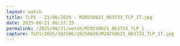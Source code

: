 ```yaml
---
layout: watch
title: TLP1 - 21/06/2025 - M20250621_063733_TLP_1T.jpg
date: 2025-06-21 06:37:33
permalink: /2025/06/21/watch/M20250621_063733_TLP_1
capture: TLP1/2025/202506/20250620/M20250621_063733_TLP_1T.jpg
---
```

